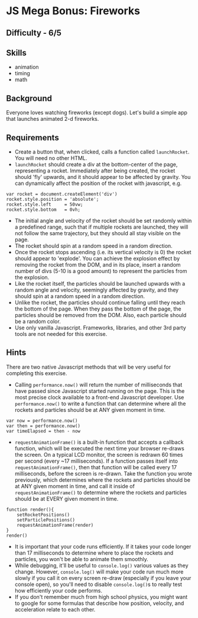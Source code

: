 # JS Mega Bonus: Fireworks

## Difficulty - 6/5

## Skills
- animation
- timing
- math

## Background
Everyone loves watching fireworks (except dogs). Let's build a simple app that launches animated 2-d fireworks. 

## Requirements
- Create a button that, when clicked, calls a function called `launchRocket`. You will need no other HTML.
- `launchRocket` should create a div at the bottom-center of the page, representing a rocket. Immediately after being created, the rocket should 'fly' upwards, and it should appear to be affected by gravity. You can dynamically affect the position of the rocket with javascript, e.g. 
```
var rocket = document.createElement('div')
rocket.style.position = 'absolute';
rocket.style.left     = 50vw;
rocket.style.bottom   = 0vh;
```
- The initial angle and velocity of the rocket should be set randomly within a predefined range, such that if multiple rockets are launched, they will not follow the same trajectory, but they should all stay visible on the page.
- The rocket should spin at a random speed in a random direction.
- Once the rocket stops ascending (i.e. its vertical velocity is 0) the rocket should appear to 'explode'. You can achieve the explosion effect by removing the rocket from the DOM, and in its place, insert a random number of divs (5-10 is a good amount) to represent the particles from the explosion.
- Like the rocket itself, the particles should be launched upwards with a random angle and velocity, seemingly affected by gravity, and they should spin at a random speed in a random direction.
- Unlike the rocket, the particles should continue falling until they reach the bottom of the page. When they pass the bottom of the page, the particles should be removed from the DOM. Also, each particle should be a random color. 
- Use only vanilla Javascript. Frameworks, libraries, and other 3rd party tools are not needed for this exercise.


## Hints
There are two native Javascript methods that will be very useful for completing this exercise.
- Calling `performance.now()` will return the number of milliseconds that have passed since Javascript started running on the page. This is the most precise clock available to a front-end Javascript developer. Use `performance.now()` to write a function that can determine where all the rockets and particles should be at ANY given moment in time.
```
var now = performance.now()
var then = performance.now()
var timeElapsed = then - now
```
- `requestAnimationFrame()` is a built-in function that accepts a callback function, which will be executed the next time your browser re-draws the screen. On a typical LCD monitor, the screen is redrawn 60 times per second (every ~17 milliseconds). If a function passes itself into `requestAnimationFrame()`, then that function will be called every 17 milliseconds, before the screen is re-drawn.  Take the function you wrote previously, which determines where the rockets and particles should be at ANY given moment in time, and call it inside of `requestAnimationFrame()` to determine where the rockets and particles should be at EVERY given moment in time.
```
function render(){
    setRocketPositions()
    setParticlePositions()
    requestAnimationFrame(render)
}
render()
```
- It is important that your code runs efficiently. If it takes your code longer than 17 milliseconds to determine where to place the rockets and particles, you won't be able to animate them smoothly. 
- While debugging, it'll be useful to `console.log()` various values as they change. However, `console.log()` will make your code run much more slowly if you call it on every screen re-draw (especially if you leave your console open), so you'll need to disable `console.log()`s to really test how efficiently your code performs. 
- If you don't remember much from high school physics, you might want to google for some formulas that describe how position, velocity, and acceleration relate to each other. 




















